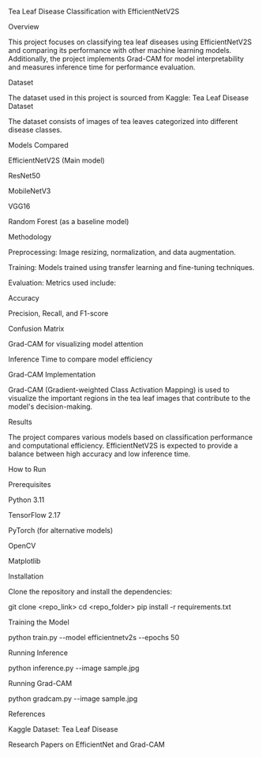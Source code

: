 Tea Leaf Disease Classification with EfficientNetV2S

Overview

This project focuses on classifying tea leaf diseases using EfficientNetV2S and comparing its performance with other machine learning models. Additionally, the project implements Grad-CAM for model interpretability and measures inference time for performance evaluation.

Dataset

The dataset used in this project is sourced from Kaggle:
Tea Leaf Disease Dataset

The dataset consists of images of tea leaves categorized into different disease classes.

Models Compared

EfficientNetV2S (Main model)

ResNet50

MobileNetV3

VGG16

Random Forest (as a baseline model)

Methodology

Preprocessing: Image resizing, normalization, and data augmentation.

Training: Models trained using transfer learning and fine-tuning techniques.

Evaluation: Metrics used include:

Accuracy

Precision, Recall, and F1-score

Confusion Matrix

Grad-CAM for visualizing model attention

Inference Time to compare model efficiency

Grad-CAM Implementation

Grad-CAM (Gradient-weighted Class Activation Mapping) is used to visualize the important regions in the tea leaf images that contribute to the model's decision-making.

Results

The project compares various models based on classification performance and computational efficiency. EfficientNetV2S is expected to provide a balance between high accuracy and low inference time.

How to Run

Prerequisites

Python 3.11

TensorFlow 2.17

PyTorch (for alternative models)

OpenCV

Matplotlib

Installation

Clone the repository and install the dependencies:

git clone <repo_link>
cd <repo_folder>
pip install -r requirements.txt

Training the Model

python train.py --model efficientnetv2s --epochs 50

Running Inference

python inference.py --image sample.jpg

Running Grad-CAM

python gradcam.py --image sample.jpg

References

Kaggle Dataset: Tea Leaf Disease

Research Papers on EfficientNet and Grad-CAM


